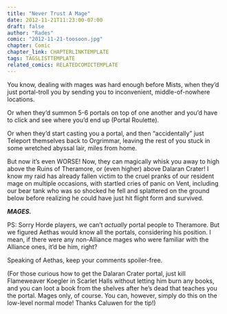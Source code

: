```yaml
---
title: "Never Trust A Mage"
date: 2012-11-21T11:23:00-07:00
draft: false
author: "Rades"
comic: "2012-11-21-toosoon.jpg"
chapter: Comic
chapter_link: CHAPTERLINKTEMPLATE
tags: TAGSLISTTEMPLATE
related_comics: RELATEDCOMICTEMPLATE
---
```


You know, dealing with mages was hard enough before Mists, when they’d just portal-troll you by sending you to inconvenient, middle-of-nowhere locations. 


Or when they’d summon 5-6 portals on top of one another and you’d have to click and see where you’d end up (Portal Roulette).


Or when they’d start casting you a portal, and then “accidentally” just Teleport themselves back to Orgrimmar, leaving the rest of you stuck in some wretched abyssal lair, miles from home.


But now it’s even WORSE! Now, they can magically whisk you away to high above the Ruins of Theramore, or (even higher) above Dalaran Crater! I know my raid has already fallen victim to the cruel pranks of our resident mage on multiple occasions, with startled cries of panic on Vent, including our bear tank who was so shocked he fell and splattered on the ground below before realizing he could have just hit flight form and survived.


***MAGES.***


PS: Sorry Horde players, we can’t *actually* portal people to Theramore. But we figured Aethas would know all the portals, considering his position. I mean, if there were any non-Alliance mages who were familiar with the Alliance ones, it’d be him, right?


Speaking of Aethas, keep your comments spoiler-free.


(For those curious how to get the Dalaran Crater portal, just kill Flameweaver Koegler in Scarlet Halls without letting him burn any books, and you can loot a book from the shelves after he’s dead that teaches you the portal. Mages only, of course. You can, however, simply do this on the low-level normal mode! Thanks Caluwen for the tip!)

